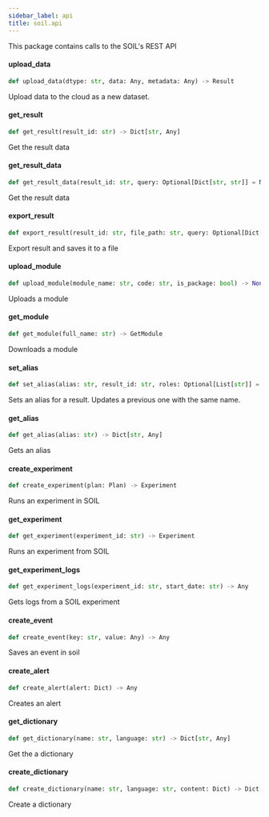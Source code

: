 ```yaml
---
sidebar_label: api
title: soil.api
---
```


This package contains calls to the SOIL&#x27;s REST API

#### upload\_data

```python
def upload_data(dtype: str, data: Any, metadata: Any) -> Result
```

Upload data to the cloud as a new dataset.

#### get\_result

```python
def get_result(result_id: str) -> Dict[str, Any]
```

Get the result data

#### get\_result\_data

```python
def get_result_data(result_id: str, query: Optional[Dict[str, str]] = None) -> Dict[str, Any]
```

Get the result data

#### export\_result

```python
def export_result(result_id: str, file_path: str, query: Optional[Dict[str, str]] = None) -> None
```

Export result and saves it to a file

#### upload\_module

```python
def upload_module(module_name: str, code: str, is_package: bool) -> None
```

Uploads a module

#### get\_module

```python
def get_module(full_name: str) -> GetModule
```

Downloads a module

#### set\_alias

```python
def set_alias(alias: str, result_id: str, roles: Optional[List[str]] = None) -> None
```

Sets an alias for a result. Updates a previous one with the same name.

#### get\_alias

```python
def get_alias(alias: str) -> Dict[str, Any]
```

Gets an alias

#### create\_experiment

```python
def create_experiment(plan: Plan) -> Experiment
```

Runs an experiment in SOIL

#### get\_experiment

```python
def get_experiment(experiment_id: str) -> Experiment
```

Runs an experiment from SOIL

#### get\_experiment\_logs

```python
def get_experiment_logs(experiment_id: str, start_date: str) -> Any
```

Gets logs from a SOIL experiment

#### create\_event

```python
def create_event(key: str, value: Any) -> Any
```

Saves an event in soil

#### create\_alert

```python
def create_alert(alert: Dict) -> Any
```

Creates an alert

#### get\_dictionary

```python
def get_dictionary(name: str, language: str) -> Dict[str, Any]
```

Get the a dictionary

#### create\_dictionary

```python
def create_dictionary(name: str, language: str, content: Dict) -> Dict[str, Any]
```

Create a dictionary

